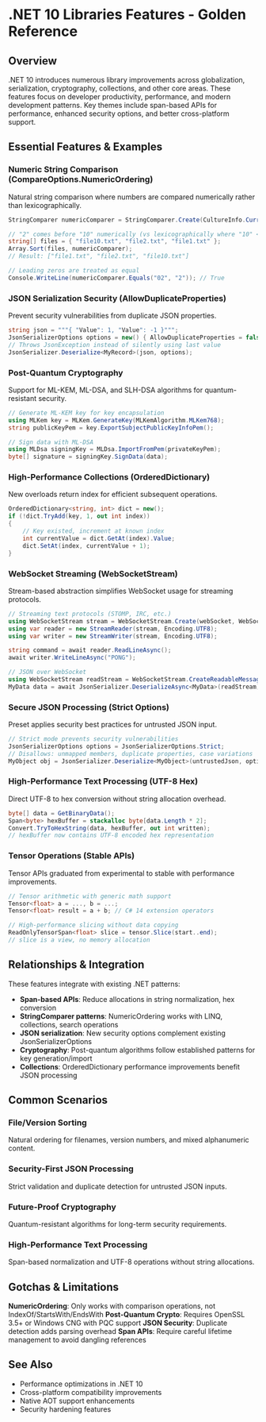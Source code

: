 # .NET 10 Libraries Features - Golden Reference

## Overview

.NET 10 introduces numerous library improvements across globalization, serialization, cryptography, collections, and other core areas. These features focus on developer productivity, performance, and modern development patterns. Key themes include span-based APIs for performance, enhanced security options, and better cross-platform support.

## Essential Features & Examples

### Numeric String Comparison (CompareOptions.NumericOrdering)

Natural string comparison where numbers are compared numerically rather than lexicographically.

```csharp
StringComparer numericComparer = StringComparer.Create(CultureInfo.CurrentCulture, CompareOptions.NumericOrdering);

// "2" comes before "10" numerically (vs lexicographically where "10" < "2")
string[] files = { "file10.txt", "file2.txt", "file1.txt" };
Array.Sort(files, numericComparer);
// Result: ["file1.txt", "file2.txt", "file10.txt"]

// Leading zeros are treated as equal
Console.WriteLine(numericComparer.Equals("02", "2")); // True
```

### JSON Serialization Security (AllowDuplicateProperties)

Prevent security vulnerabilities from duplicate JSON properties.

```csharp
string json = """{ "Value": 1, "Value": -1 }""";
JsonSerializerOptions options = new() { AllowDuplicateProperties = false };
// Throws JsonException instead of silently using last value
JsonSerializer.Deserialize<MyRecord>(json, options);
```

### Post-Quantum Cryptography

Support for ML-KEM, ML-DSA, and SLH-DSA algorithms for quantum-resistant security.

```csharp
// Generate ML-KEM key for key encapsulation
using MLKem key = MLKem.GenerateKey(MLKemAlgorithm.MLKem768);
string publicKeyPem = key.ExportSubjectPublicKeyInfoPem();

// Sign data with ML-DSA
using MLDsa signingKey = MLDsa.ImportFromPem(privateKeyPem);
byte[] signature = signingKey.SignData(data);
```

### High-Performance Collections (OrderedDictionary)

New overloads return index for efficient subsequent operations.

```csharp
OrderedDictionary<string, int> dict = new();
if (!dict.TryAdd(key, 1, out int index))
{
    // Key existed, increment at known index
    int currentValue = dict.GetAt(index).Value;
    dict.SetAt(index, currentValue + 1);
}
```

### WebSocket Streaming (WebSocketStream)

Stream-based abstraction simplifies WebSocket usage for streaming protocols.

```csharp
// Streaming text protocols (STOMP, IRC, etc.)
using WebSocketStream stream = WebSocketStream.Create(webSocket, WebSocketMessageType.Text);
using var reader = new StreamReader(stream, Encoding.UTF8);
using var writer = new StreamWriter(stream, Encoding.UTF8);

string command = await reader.ReadLineAsync();
await writer.WriteLineAsync("PONG");

// JSON over WebSocket
using WebSocketStream readStream = WebSocketStream.CreateReadableMessageStream(webSocket);
MyData data = await JsonSerializer.DeserializeAsync<MyData>(readStream);
```

### Secure JSON Processing (Strict Options)

Preset applies security best practices for untrusted JSON input.

```csharp
// Strict mode prevents security vulnerabilities
JsonSerializerOptions options = JsonSerializerOptions.Strict;
// Disallows: unmapped members, duplicate properties, case variations
MyObject obj = JsonSerializer.Deserialize<MyObject>(untrustedJson, options);
```

### High-Performance Text Processing (UTF-8 Hex)

Direct UTF-8 to hex conversion without string allocation overhead.

```csharp
byte[] data = GetBinaryData();
Span<byte> hexBuffer = stackalloc byte[data.Length * 2];
Convert.TryToHexString(data, hexBuffer, out int written);
// hexBuffer now contains UTF-8 encoded hex representation
```

### Tensor Operations (Stable APIs)

Tensor APIs graduated from experimental to stable with performance improvements.

```csharp
// Tensor arithmetic with generic math support
Tensor<float> a = ..., b = ...;
Tensor<float> result = a + b; // C# 14 extension operators

// High-performance slicing without data copying
ReadOnlyTensorSpan<float> slice = tensor.Slice(start..end);
// slice is a view, no memory allocation
```

## Relationships & Integration

These features integrate with existing .NET patterns:

- **Span-based APIs**: Reduce allocations in string normalization, hex conversion
- **StringComparer patterns**: NumericOrdering works with LINQ, collections, search operations
- **JSON serialization**: New security options complement existing JsonSerializerOptions
- **Cryptography**: Post-quantum algorithms follow established patterns for key generation/import
- **Collections**: OrderedDictionary performance improvements benefit JSON processing

## Common Scenarios

### File/Version Sorting

Natural ordering for filenames, version numbers, and mixed alphanumeric content.

### Security-First JSON Processing

Strict validation and duplicate detection for untrusted JSON inputs.

### Future-Proof Cryptography

Quantum-resistant algorithms for long-term security requirements.

### High-Performance Text Processing

Span-based normalization and UTF-8 operations without string allocations.

## Gotchas & Limitations

**NumericOrdering**: Only works with comparison operations, not IndexOf/StartsWith/EndsWith
**Post-Quantum Crypto**: Requires OpenSSL 3.5+ or Windows CNG with PQC support
**JSON Security**: Duplicate detection adds parsing overhead
**Span APIs**: Require careful lifetime management to avoid dangling references

## See Also

- Performance optimizations in .NET 10
- Cross-platform compatibility improvements
- Native AOT support enhancements
- Security hardening features
